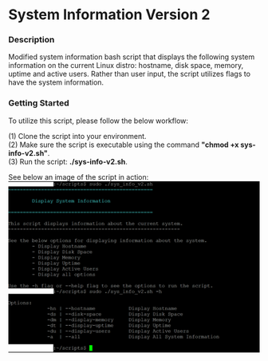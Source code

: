 # System Information Version 2

### Description
Modified system information bash script that displays the following system information on the current Linux distro: hostname, disk space, memory, uptime and active users. Rather than user input, the script utilizes flags to have the system information.

### Getting Started
To utilize this script, please follow the below workflow:

(1) Clone the script into your environment.\
(2) Make sure the script is executable using the command **"chmod +x sys-info-v2.sh"**.\
(3) Run the script: **./sys-info-v2.sh**.

See below an image of the script in action:
![Image of System Information v2](https://github.com/markusewalker/Misc-Bash-Scripts/blob/master/system-information-v2/sys_info_v2.png)
